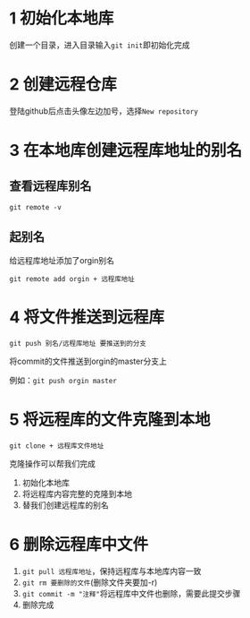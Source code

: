 # 1 初始化本地库

创建一个目录，进入目录输入`git init`即初始化完成

# 2 创建远程仓库

登陆github后点击头像左边加号，选择`New repository`

# 3 在本地库创建远程库地址的别名

## 查看远程库别名

`git remote -v`

## 起别名

给远程库地址添加了orgin别名

`git remote add orgin + 远程库地址`

# 4 将文件推送到远程库

`git push 别名/远程库地址 要推送到的分支`

将commit的文件推送到orgin的master分支上

例如：`git push orgin master`

# 5 将远程库的文件克隆到本地

`git clone + 远程库文件地址`

克隆操作可以帮我们完成

1. 初始化本地库
2. 将远程库内容完整的克隆到本地
3. 替我们创建远程库的别名

# 6 删除远程库中文件

1. `git pull 远程库地址`，保持远程库与本地库内容一致
2. `git rm 要删除的文件`(删除文件夹要加-r)
3. `git commit -m "注释"`将远程库中文件也删除，需要此提交步骤
4. 删除完成

